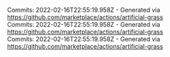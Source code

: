Commits: 2022-02-16T22:55:19.958Z - Generated via https://github.com/marketplace/actions/artificial-grass
<br>
Commits: 2022-02-16T22:55:19.958Z - Generated via https://github.com/marketplace/actions/artificial-grass
<br>
Commits: 2022-02-16T22:55:19.958Z - Generated via https://github.com/marketplace/actions/artificial-grass
<br>
